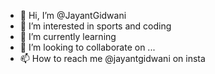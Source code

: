 - 👋 Hi, I’m @JayantGidwani
- 👀 I’m interested in sports and coding
- 🌱 I’m currently learning 
- 💞️ I’m looking to collaborate on ...
- 📫 How to reach me @jayantgidwani on insta

<!---
JayantGidwani/JayantGidwani is a ✨ special ✨ repository because its `README.md` (this file) appears on your GitHub profile.
You can click the Preview link to take a look at your changes.
--->

